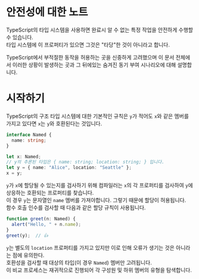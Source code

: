 # 안전성에 대한 노트

TypeScript의 타입 시스템을 사용하면 완료시 알 수 없는 특정 작업을 안전하게 수행할 수 있습니다.<br/>
타입 시스템에 이 프로퍼티가 있으면 그것은 "타당"한 것이 아니라고 합니다.

TypeScript에서 부적절한 동작을 허용하는 곳을 신중하게 고려했으며 이 문서 전체에서 이러한 상황이 발생하는 곳과 그 뒤에있는 숨겨진 동기 부여 시나리오에 대해 설명합니다.

# 시작하기

TypeScript의 구조 타입 시스템에 대한 기본적인 규칙은 `y`가 적어도 `x`와 같은 멤버를 가지고 있다면 `x`는 `y`와 호환된다는 것입니다.

```ts
interface Named {
  name: string;
}

let x: Named;
// y의 추론된 타입은 { name: string; location: string; } 입니다.
let y = { name: "Alice", location: "Seattle" };
x = y;
```

`y`가 `x`에 할당될 수 있는지를 검사하기 위해 컴파일러는 `x`의 각 프로퍼티를 검사하여 `y`에 상응하는 호환되는 프로퍼티를 찾습니다.<br/>
이 경우 `y`는 문자열인 `name` 멤버를 가져야합니다. 그렇기 때문에 할당이 허용됩니다.<br/>
함수 호출 인수를 검사할 때 다음과 같은 할당 규칙이 사용됩니다.

```ts
function greet(n: Named) {
  alert("Hello, " + n.name);
}
greet(y);  // 👍
```

`y`는 별도의 `location` 프로퍼티를 가지고 있지만 이로 인해 오류가 생기는 것은 아니라는 점에 유의한다.<br/>
호환성을 검사할 때 대상의 타입(이 경우 `Named`) 멤버만 고려됩니다.<br/>
이 비교 프로세스는 재귀적으로 진행되어 각 구성원 및 하위 멤버의 유형을 탐색합니다.